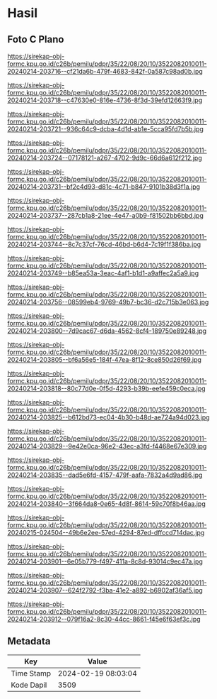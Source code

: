 # Hasil

## Foto C Plano

https://sirekap-obj-formc.kpu.go.id/c26b/pemilu/pdpr/35/22/08/20/10/3522082010011-20240214-203716--cf21da6b-479f-4683-842f-0a587c98ad0b.jpg

https://sirekap-obj-formc.kpu.go.id/c26b/pemilu/pdpr/35/22/08/20/10/3522082010011-20240214-203718--c47630e0-816e-4736-8f3d-39efd12663f9.jpg

https://sirekap-obj-formc.kpu.go.id/c26b/pemilu/pdpr/35/22/08/20/10/3522082010011-20240214-203721--936c64c9-dcba-4d1d-ab1e-5cca95fd7b5b.jpg

https://sirekap-obj-formc.kpu.go.id/c26b/pemilu/pdpr/35/22/08/20/10/3522082010011-20240214-203724--07178121-a267-4702-9d9c-66d6a612f212.jpg

https://sirekap-obj-formc.kpu.go.id/c26b/pemilu/pdpr/35/22/08/20/10/3522082010011-20240214-203731--bf2c4d93-d81c-4c71-b847-9101b38d3f1a.jpg

https://sirekap-obj-formc.kpu.go.id/c26b/pemilu/pdpr/35/22/08/20/10/3522082010011-20240214-203737--287cb1a8-21ee-4e47-a0b9-f81502bb6bbd.jpg

https://sirekap-obj-formc.kpu.go.id/c26b/pemilu/pdpr/35/22/08/20/10/3522082010011-20240214-203744--8c7c37cf-76cd-46bd-b6d4-7c19f1f386ba.jpg

https://sirekap-obj-formc.kpu.go.id/c26b/pemilu/pdpr/35/22/08/20/10/3522082010011-20240214-203749--b85ea53a-3eac-4af1-b1d1-a9affec2a5a9.jpg

https://sirekap-obj-formc.kpu.go.id/c26b/pemilu/pdpr/35/22/08/20/10/3522082010011-20240214-203756--08599eb4-9769-49b7-bc36-d2c715b3e063.jpg

https://sirekap-obj-formc.kpu.go.id/c26b/pemilu/pdpr/35/22/08/20/10/3522082010011-20240214-203800--7d9cac67-d6da-4562-8cf4-189750e89248.jpg

https://sirekap-obj-formc.kpu.go.id/c26b/pemilu/pdpr/35/22/08/20/10/3522082010011-20240214-203805--bf6a56e5-184f-47ea-8f12-8ce850d26f69.jpg

https://sirekap-obj-formc.kpu.go.id/c26b/pemilu/pdpr/35/22/08/20/10/3522082010011-20240214-203818--80c77d0e-0f5d-4293-b39b-eefe459c0eca.jpg

https://sirekap-obj-formc.kpu.go.id/c26b/pemilu/pdpr/35/22/08/20/10/3522082010011-20240214-203825--b612bd73-ec04-4b30-b48d-ae724a94d023.jpg

https://sirekap-obj-formc.kpu.go.id/c26b/pemilu/pdpr/35/22/08/20/10/3522082010011-20240214-203829--9e42e0ca-96e2-43ec-a3fd-f4468e67e309.jpg

https://sirekap-obj-formc.kpu.go.id/c26b/pemilu/pdpr/35/22/08/20/10/3522082010011-20240214-203835--dad5e6fd-4157-479f-aafa-7832a4d9ad86.jpg

https://sirekap-obj-formc.kpu.go.id/c26b/pemilu/pdpr/35/22/08/20/10/3522082010011-20240214-203840--3f664da8-0e65-4d8f-8614-59c70f8b46aa.jpg

https://sirekap-obj-formc.kpu.go.id/c26b/pemilu/pdpr/35/22/08/20/10/3522082010011-20240215-024504--49b6e2ee-57ed-4294-87ed-dffccd714dac.jpg

https://sirekap-obj-formc.kpu.go.id/c26b/pemilu/pdpr/35/22/08/20/10/3522082010011-20240214-203901--6e05b779-f497-411a-8c8d-93014c9ec47a.jpg

https://sirekap-obj-formc.kpu.go.id/c26b/pemilu/pdpr/35/22/08/20/10/3522082010011-20240214-203907--624f2792-f3ba-41e2-a892-b6902af36af5.jpg

https://sirekap-obj-formc.kpu.go.id/c26b/pemilu/pdpr/35/22/08/20/10/3522082010011-20240214-203912--079f16a2-8c30-44cc-8661-f45e6f63ef3c.jpg


## Metadata

| Key        | Value               |
| ---------- | ------------------- |
| Time Stamp | 2024-02-19 08:03:04 |
| Kode Dapil | 3509                |



